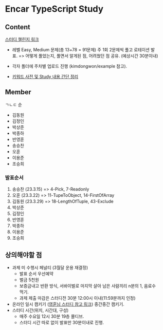 # Encar TypeScript Study

## Content

[스터디 챌린지 링크](https://github.com/type-challenges/type-challenges/blob/main/README.ko.md)

- 레벨 Easy, Medium 문제(총 13+78 = 91문제) 주 1회 2문제씩 풀고 로테이션 발표. => 어떻게 풀었는지, 풀면서 알게된 점, 어려웠던 점 공유. (예상시간 30분이내)

- 각자 폴더에 주차별 업로드 진행 (kimdongwon/example 참고).
- [키워드 사전 및 Study 내용 간단 정리](./Content.md)

## Member

ㄱㄴㄷ 순

- 김동원
- 김정인
- 박상준
- 박종하
- 반영훈
- 송승찬
- 오훈
- 이용준
- 조승희

### 발표순서

1. 송승찬 (23.3.15) => 4-Pick, 7-Readonly
2. 오훈 (23.3.22) => 11-TupeToObject, 14-FirstOfArray
3. 김동원 (23.3.29) => 18-LengthOfTuple, 43-Exclude
4. 박상준
5. 김정인
6. 반영훈
7. 박종하
8. 이용준
9. 조승희

## 상의해야할 점

- 과제 미 수행시 페널티 (3월달 운용 재결정)
  - 발표 순서 우선예약
  - 벌금 5천원
  - 보증금내고 반환 방식, 서바이벌로 마지막 살아 남은 사람끼리 n분의 1, 음료수 먹기.
  - 과제 제출 마감은 스터디전 30분 12:00시 이내(11:59분까지 인정)
- 온라인 일시 캠키기 ([영훈님 스터디 참고 링크](https://tech.kakaopay.com/post/frontend-study-journey/)) 중간중간 캠키기.
- 스터디 시간(위치, 시간대, 구성)
  - 매주 수요일 12시 30분 19층 몰디브.
  - 스터디 시간 따로 없이 발표만 30분이내로 진행.